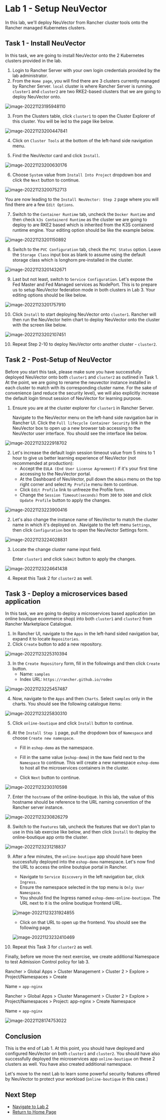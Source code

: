 # Lab 1 - Setup NeuVector

In this lab, we'll deploy NeuVector from Rancher cluster tools onto the Rancher managed Kubernetes clusters. 

## Task 1 - Install NeuVector

In this task, we are going to install NeuVector onto the 2 Kubernetes clusters provided in the lab.

1. Login to Rancher Server with your own login credentials provided by the lab administrator. 
2. From the `Home page`, you will find there are 3 clusters currently managed by Rancher Server. `local` cluster is where Rancher Server is running. `cluster1` and `cluster2` are two RKE2-based clusters that we are going to deploy NeuVector onto.

![image-20221123195948110](../images/rancher-homepage.png)

3. From the Clusters table, click `cluster1` to open the Cluster Explorer of this cluster. You will be led to the page like below.

![image-20221123200447841](../images/rancher-cluster-explorer-cluster1.png)

4. Click on `Cluster Tools` at the bottom of the left-hand side navigation menu.

5. Find the NeuVector card and click `Install`.

![image-20221123200630176](../images/rancher-cluster-tools.png)

6. Choose `System` value from `Install Into Project` dropdown box and click the `Next` button to continue.

![image-20221123200752713](../images/neuvector-install-1.png)

You are now leading to the `Install NeuVector: Step 2` page where you will find there are a few `Edit Options`. 

7. Switch to the `Container Runtime` tab, uncheck the `Docker Runtime` and then check `k3s Containerd Runtime` as the cluster we are going to deploy to are RKE2 based which is inherited from the K3S containerd runtime engine. Your editing option should be like the example below.

![image-20221123201150892](../images/neuvector-install-2-container-runtime.png)

8. Switch to the `PVC Configuration` tab, check the `PVC Status` option. Leave the `Storage Class` input box as blank to assume using the default storage class which is longhorn pre-installed in the cluster. 

![image-20221123201432671](../images/neuvector-install-2-pvc.png)

9. Last but not least, switch to `Service Configuration`. Let's expose the Fed Master and Fed Managed services as NodePort. This is to prepare us to setup NeuVector federation mode in both clusters in Lab 3. Your editing options should be like below.

![image-20221123201757910](../images/neuvector-install-2-services.png)

10. Click `Install` to start deploying NeuVector onto `cluster1`. Rancher will then run the NeuVector helm chart to deploy NeuVector onto the cluster with the screen like below.

![image-20221123202107451](../images/neuvector-install-successful.png)

10. Repeat Step 2-10 to deploy NeuVector onto another cluster - `cluster2`.



## Task 2 - Post-Setup of NeuVector

Before you start this task, please make sure you have successfully deployed NeuVector onto both `cluster1` and `cluster2` as outlined in Task 1. At the point, we are going to rename the neuvector instance installed in each cluster to match with its corresponding cluster name. For the sake of convenience (and reduce the security level), we will also explicitly increase the default login timout session of NeuVector for learning purpose.



1. Ensure you are at the cluster explorer for `cluster1` in Rancher Server.

   Navigate to the NeuVector menu on the left-hand side navigation bar in Rancher UI. Click the `Full lifecycle Container Security` link in the NeuVector box to open up a new browser tab accessing to the NeuVector user interface. You should see the interface like below.



![image-20221123222918702](../images/rancher-neuvector-menu.png)

2. Let's increase the default login session timeout value from 5 mins to 1 hour to give us better learning experience of NeuVector (not recommended at production):
   * Accept the `EULA (End User License Agreement)` if it's your first time accessing to the NeuVector portal.
   * At the Dashboard of NeuVector, pull down the `Admin` menu on the top right corner and select `My Profile` menu item to continue.
   * Click `Edit Profile` link to unfreeze the Profile form. 
   * Change the `Session Timeout(seconds)` from `300` to `3600` and click `Update Profile` button to apply the changes.

![image-20221123223900416](../images/neuvector-profile-editing.png)

2. Let's also change the instance name of NeuVector to match the cluster name in which it's deployed on. .Navigate to the left menu `Settings`, then click `Configuration` box to open the NeuVector Settings form.

![image-20221123224028831](../images/neuvector-settings-configuration.png)

3. Locate the change cluster name input field. 

   Enter `cluster1` and click `Submit` button to apply the changes.

![image-20221123224641438](../images/neuvector-change-name.png)

4. Repeat this Task 2 for `cluster2` as well.



## Task 3 - Deploy a microservices based application

In this task, we are going to deploy a microservices based application (an online boutique ecommerce shop) into both `cluster1` and `cluster2` from Rancher Marketplace Catalogue.

1. In Rancher UI, navigate to the `Apps` in the left-hand sided navigation bar, expand it to locate `Repositories`.
2. Click `Create` button to add a new repository.

![image-20221123225310394](../images/rancher-apps-marketplace.png)

3. In the `Create Repository` form, fill in the followings and then click `Create` button.
   * Name: `samples`
   * Index URL: `https://rancher.github.io/rodeo`

![image-20221123225457487](../images/rancher-add-rodeo-repo.png)

4. Now, navigate to the `Apps` and then `Charts`. Select `samples` only in the charts. You should see the following catalogue items:

![image-20221123225830310](../images/rancher-apps-catalogue-rodeo.png)

5. Click `online-boutique` and click `Install` button to continue.

6. At the `Install Step 1` page, pull the dropdown box of `Namespace` and choose `Create new namespace`. 

   * Fill in `eshop-demo` as the namespace. 

   * Fill in the same value (`eshop-demo`) in the `Name` field next to the `Namespace` to continue. This will create a new namespace `eshop-demo` to host all the microservices containers in the cluster. 

   * Click `Next` button to continue.

![image-20221123230310598](../images/rancher-online-boutique-install-1.png)

7. Enter the `hostname` of the online-boutique. In this lab, the value of this hostname should be reference to the URL naming convention of the Rancher server instance.

![image-20221123230826279](../images/rancher-online-boutique-install-2a.png)

8. Switch to the `Features` tab, uncheck the features that we don't plan to use in this lab exercise like below, and then click `Install` to deploy the online-boutique app onto the cluster.

![image-20221123231218837](../images/rancher-online-boutique-install-2b.png)

9. After a few minutes, the `online-boutique` app should have been successfully deployed into the `eshop-demo` namespace. Let's now find the URL to access the online boutqiue portal in Rancher.

   * Navigate to `Service Discovery` in the left navigation bar, click `Ingress`. 
   * Ensure the namespace selected in the top menu is `Only User Namespace`.
   * You should find the Ingress named `eshop-demo-online-boutique`. The URL next to it is the online boutique frontend URL.

   ![image-20221123231924855](../images/rancher-online-boutique-install-completed.png)

   * Click on that URL to open up the frontend. You should see the following page.

   ![image-20221123232410469](../images/rancher-online-boutique-frontend.png)

10. Repeat this Task 3 for `cluster2` as well.

Finally, before we move the next exercise, we create additional Namespace to test Admission Control policy for lab 3. 

Rancher > Global Apps > Cluster Management > Cluster 2 > Explore > Project/Namespaces > Create 

Name = `app-nginx`

 Rancher > Global Apps > Cluster Management > Cluster 2 > Explore > Project/Namespaces >  Project: app-nginx > Create Namespace

Name = `app-nginx`

![image-20221128174753022](../images/image-20221128174753022.png)



## Conclusion

This is the end of Lab 1. At this point, you should have deployed and configured NeuVector on both `cluster1` and `cluster2`. You should have also successfully deployed the microservices app `online-boutique` on these 2 clusters as well. You have also created additional namespace.

Let's move to the next Lab to learn some powerful security features offered by NeuVector to protect your workload (`online-boutique` in this case.)



## Next Step

- [Navigate to Lab 2](02-neuvector-behavioral-learning.md) 
- [Return to Home Page](../README.md) 

